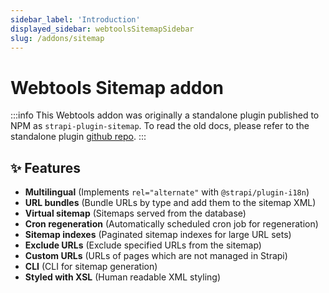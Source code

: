 ```yaml
---
sidebar_label: 'Introduction'
displayed_sidebar: webtoolsSitemapSidebar
slug: /addons/sitemap
---
```


# Webtools Sitemap addon

:::info
This Webtools addon was originally a standalone plugin published to NPM as `strapi-plugin-sitemap`. To read the old docs, please refer to the standalone plugin [github repo](https://github.com/pluginpal/strapi-plugin-sitemap).
:::

## ✨ Features

- **Multilingual** (Implements `rel="alternate"` with `@strapi/plugin-i18n`)
- **URL bundles** (Bundle URLs by type and add them to the sitemap XML)
- **Virtual sitemap** (Sitemaps served from the database)
- **Cron regeneration** (Automatically scheduled cron job for regeneration)
- **Sitemap indexes** (Paginated sitemap indexes for large URL sets)
- **Exclude URLs** (Exclude specified URLs from the sitemap)
- **Custom URLs** (URLs of pages which are not managed in Strapi)
- **CLI** (CLI for sitemap generation)
- **Styled with XSL** (Human readable XML styling)
